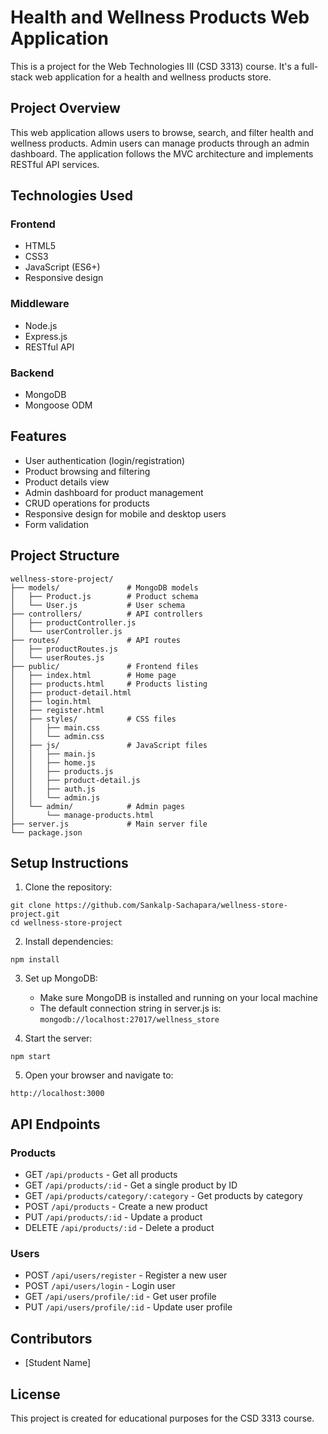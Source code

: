 # Health and Wellness Products Web Application

This is a project for the Web Technologies III (CSD 3313) course. It's a full-stack web application for a health and wellness products store.

## Project Overview

This web application allows users to browse, search, and filter health and wellness products. Admin users can manage products through an admin dashboard. The application follows the MVC architecture and implements RESTful API services.

## Technologies Used

### Frontend
- HTML5
- CSS3
- JavaScript (ES6+)
- Responsive design

### Middleware
- Node.js
- Express.js
- RESTful API

### Backend
- MongoDB
- Mongoose ODM

## Features

- User authentication (login/registration)
- Product browsing and filtering
- Product details view
- Admin dashboard for product management
- CRUD operations for products
- Responsive design for mobile and desktop users
- Form validation

## Project Structure

```
wellness-store-project/
├── models/               # MongoDB models
│   ├── Product.js        # Product schema
│   └── User.js           # User schema
├── controllers/          # API controllers
│   ├── productController.js
│   └── userController.js
├── routes/               # API routes
│   ├── productRoutes.js
│   └── userRoutes.js
├── public/               # Frontend files
│   ├── index.html        # Home page
│   ├── products.html     # Products listing
│   ├── product-detail.html
│   ├── login.html
│   ├── register.html
│   ├── styles/           # CSS files
│   │   ├── main.css
│   │   └── admin.css
│   ├── js/               # JavaScript files
│   │   ├── main.js
│   │   ├── home.js
│   │   ├── products.js
│   │   ├── product-detail.js
│   │   ├── auth.js
│   │   └── admin.js
│   └── admin/            # Admin pages
│       └── manage-products.html
├── server.js             # Main server file
└── package.json
```

## Setup Instructions

1. Clone the repository:
```
git clone https://github.com/Sankalp-Sachapara/wellness-store-project.git
cd wellness-store-project
```

2. Install dependencies:
```
npm install
```

3. Set up MongoDB:
   - Make sure MongoDB is installed and running on your local machine
   - The default connection string in server.js is: `mongodb://localhost:27017/wellness_store`

4. Start the server:
```
npm start
```

5. Open your browser and navigate to:
```
http://localhost:3000
```

## API Endpoints

### Products
- GET `/api/products` - Get all products
- GET `/api/products/:id` - Get a single product by ID
- GET `/api/products/category/:category` - Get products by category
- POST `/api/products` - Create a new product
- PUT `/api/products/:id` - Update a product
- DELETE `/api/products/:id` - Delete a product

### Users
- POST `/api/users/register` - Register a new user
- POST `/api/users/login` - Login user
- GET `/api/users/profile/:id` - Get user profile
- PUT `/api/users/profile/:id` - Update user profile

## Contributors

- [Student Name]

## License

This project is created for educational purposes for the CSD 3313 course.

